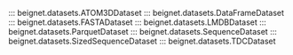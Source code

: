 ::: beignet.datasets.ATOM3DDataset
::: beignet.datasets.DataFrameDataset
::: beignet.datasets.FASTADataset
::: beignet.datasets.LMDBDataset
::: beignet.datasets.ParquetDataset
::: beignet.datasets.SequenceDataset
::: beignet.datasets.SizedSequenceDataset
::: beignet.datasets.TDCDataset
